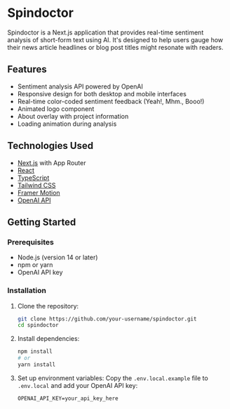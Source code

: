# Spindoctor

Spindoctor is a Next.js application that provides real-time sentiment analysis of short-form text using AI. It's designed to help users gauge how their news article headlines or blog post titles might resonate with readers.

## Features

- Sentiment analysis API powered by OpenAI
- Responsive design for both desktop and mobile interfaces
- Real-time color-coded sentiment feedback (Yeah!, Mhm., Booo!)
- Animated logo component
- About overlay with project information
- Loading animation during analysis

## Technologies Used

- [Next.js](https://nextjs.org/) with App Router
- [React](https://reactjs.org/)
- [TypeScript](https://www.typescriptlang.org/)
- [Tailwind CSS](https://tailwindcss.com/)
- [Framer Motion](https://www.framer.com/motion/)
- [OpenAI API](https://openai.com/api/)

## Getting Started

### Prerequisites

- Node.js (version 14 or later)
- npm or yarn
- OpenAI API key

### Installation

1. Clone the repository:
   ```bash
   git clone https://github.com/your-username/spindoctor.git
   cd spindoctor
   ```

2. Install dependencies:
   ```bash
   npm install
   # or
   yarn install
   ```

3. Set up environment variables:
   Copy the `.env.local.example` file to `.env.local` and add your OpenAI API key:
   ```
   OPENAI_API_KEY=your_api_key_here
   ```
